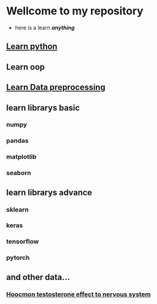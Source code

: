 # Wellcome to my repository
- here is a learn ***anything***
## [Learn python](learn_python/readme.md)

## Learn oop

## [Learn Data preprocessing](learn_ml/readme.md)

## learn librarys basic

###  numpy

### pandas

### matplotlib

### seaborn

## learn librarys advance

### sklearn

### keras

### tensorflow

### pytorch

##  and other data...
### [Hoocmon testosterone effect to nervous system](TesEffectToNervousSystem/readme.md)
